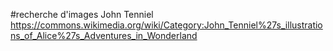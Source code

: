 #recherche d'images John Tenniel
https://commons.wikimedia.org/wiki/Category:John_Tenniel%27s_illustrations_of_Alice%27s_Adventures_in_Wonderland
